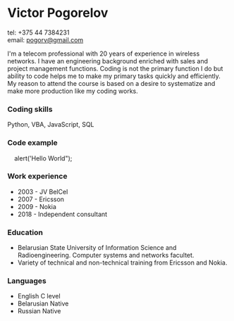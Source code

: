 # Victor Pogorelov

tel: +375 44 7384231  
email: pogorv@gmail.com  

I'm a telecom professional with 20 years of experience in wireless networks. I have an engineering background enriched with sales and project management functions. Coding is not the primary function I do but ability to code helps me to make my primary tasks quickly and efficiently. My reason to attend the course is based on a desire to systematize and make more production like my coding works.

### Coding skills
Python, VBA, JavaScript, SQL

### Code example
    alert('Hello World");

### Work experience 
- 2003 - JV BelCel
- 2007 - Ericsson
- 2009 - Nokia
- 2018 - Independent consultant

### Education
- Belarusian State University of Information Science and Radioengineering. Computer systems and networks facultet.
- Variety of technical and non-technical training from Ericsson and Nokia.

### Languages
- English C level
- Belarusian Native
- Russian Native
